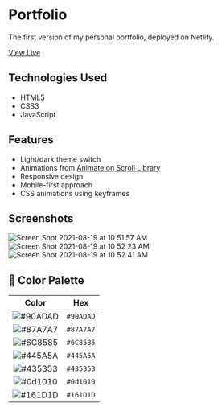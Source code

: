 # Portfolio
The first version of my personal portfolio, deployed on Netlify.

  [View Live](https://lizmery.netlify.app/)
 
 ## Technologies Used
 - HTML5
 - CSS3
 - JavaScript

## Features
- Light/dark theme switch
- Animations from [Animate on Scroll Library](https://github.com/michalsnik/aos)
- Responsive design
- Mobile-first approach
- CSS animations using keyframes

## Screenshots
![Screen Shot 2021-08-19 at 10 51 57 AM](https://user-images.githubusercontent.com/78451440/130120630-afca6370-19ec-4076-9aec-0e0cc8b05006.png)
![Screen Shot 2021-08-19 at 10 52 23 AM](https://user-images.githubusercontent.com/78451440/130120640-4f59fe06-f74f-4133-afd9-558210f459b3.png)
![Screen Shot 2021-08-19 at 10 52 41 AM](https://user-images.githubusercontent.com/78451440/130120642-a3ae32fd-46ae-42b5-9195-fb8482abf015.png)

## :art: Color Palette
| Color                                                           | Hex       |
|:---------------------------------------------------------------:|-----------|
| ![#90ADAD](https://via.placeholder.com/15/90ADAD/000000?text=+) | `#90ADAD` |
| ![#87A7A7](https://via.placeholder.com/15/87A7A7/000000?text=+) | `#87A7A7` |
| ![#6C8585](https://via.placeholder.com/15/6C8585/000000?text=+) | `#6C8585` |
| ![#445A5A](https://via.placeholder.com/15/445A5A/000000?text=+) | `#445A5A` |
| ![#435353](https://via.placeholder.com/15/435353/000000?text=+) | `#435353` |
| ![#0d1010](https://via.placeholder.com/15/0d1010/000000?text=+) | `#0d1010` |
| ![#161D1D](https://via.placeholder.com/15/161D1D/000000?text=+) | `#161D1D` | 
